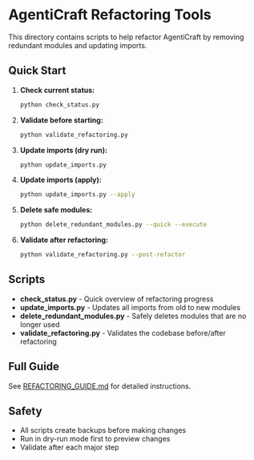 # AgentiCraft Refactoring Tools

This directory contains scripts to help refactor AgentiCraft by removing redundant modules and updating imports.

## Quick Start

1. **Check current status:**
   ```bash
   python check_status.py
   ```

2. **Validate before starting:**
   ```bash
   python validate_refactoring.py
   ```

3. **Update imports (dry run):**
   ```bash
   python update_imports.py
   ```

4. **Update imports (apply):**
   ```bash
   python update_imports.py --apply
   ```

5. **Delete safe modules:**
   ```bash
   python delete_redundant_modules.py --quick --execute
   ```

6. **Validate after refactoring:**
   ```bash
   python validate_refactoring.py --post-refactor
   ```

## Scripts

- **check_status.py** - Quick overview of refactoring progress
- **update_imports.py** - Updates all imports from old to new modules
- **delete_redundant_modules.py** - Safely deletes modules that are no longer used
- **validate_refactoring.py** - Validates the codebase before/after refactoring

## Full Guide

See [REFACTORING_GUIDE.md](REFACTORING_GUIDE.md) for detailed instructions.

## Safety

- All scripts create backups before making changes
- Run in dry-run mode first to preview changes
- Validate after each major step
